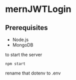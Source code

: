 # mernJWTLogin
## Prerequisites
 - Node.js
 - MongoDB

to start the server
```
npm start
```
rename that dotenv to .env
